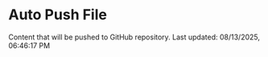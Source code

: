 # Auto Push File

Content that will be pushed to GitHub repository.
Last updated: 08/13/2025, 06:46:17 PM
